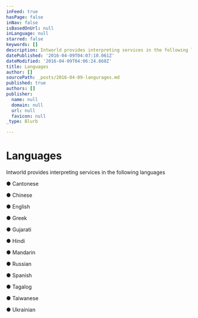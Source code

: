 ```yaml
---
inFeed: true
hasPage: false
inNav: false
isBasedOnUrl: null
inLanguage: null
starred: false
keywords: []
description: Intworld provides interpreting services in the following languages
datePublished: '2016-04-09T04:07:10.061Z'
dateModified: '2016-04-09T04:06:24.860Z'
title: Languages
author: []
sourcePath: _posts/2016-04-09-langurages.md
published: true
authors: []
publisher:
  name: null
  domain: null
  url: null
  favicon: null
_type: Blurb

---
```

# Languages

Intworld provides interpreting services in the following languages

● Cantonese

● Chinese

● English

● Greek

● Gujarati

● Hindi

● Mandarin

● Russian

● Spanish

● Tagalog

● Taiwanese

● Ukrainian